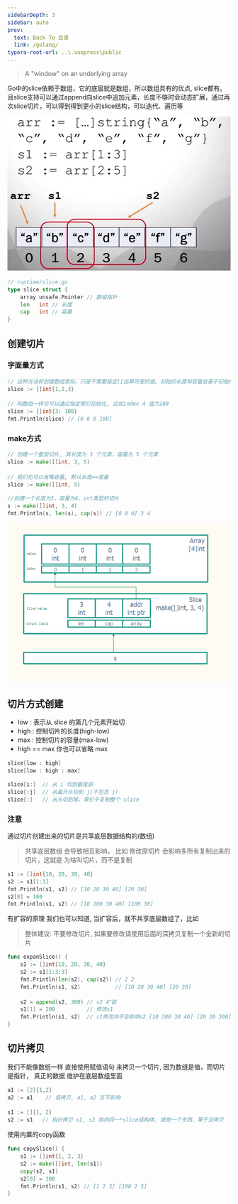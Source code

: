 ```yaml
---
sidebarDepth: 3
sidebar: auto
prev:
  text: Back To 目录
  link: /golang/
typora-root-url: ..\.vuepress\public
---
```




> A "window" on an underlying array

Go中的slice依赖于数组，它的底层就是数组，所以数组具有的优点, slice都有。 且slice支持可以通过append向slice中追加元素，长度不够时会动态扩展，通过再次slice切片，可以得到得到更小的slice结构，可以迭代、遍历等

![image-20230326154538507](/images/golang/image-20230326154538507.png)

```go
// runtime/slice.go
type slice struct {
    array unsafe.Pointer // 数组指针
    len   int // 长度 
    cap   int // 容量
}
```

## 创建切片

### 字面量方式

```go
// 这种方法和创建数组类似，只是不需要指定[]运算符里的值。初始的长度和容量会基于初始化时提供的元素的个数确定
slice := []int{1,2,3}

// 和数组一样也可以通过指定索引初始化, 比如index 4 值为100
slice := []int{3: 100}
fmt.Println(slice) // [0 0 0 100]
```



### make方式

```go
// 创建一个整型切片, 其长度为 3 个元素，容量为 5 个元素
slice := make([]int, 3, 5)

// 我们也可以省略容量, 默认长度==容量
slice := make([]int, 5)
```



```go
//创建一个长度为3，容量为4，int类型的切片
s := make([]int, 3, 4)
fmt.Println(s, len(s), cap(s)) // [0 0 0] 3 4
```

![slice_struct](/images/golang/slice_struct.png)

## 切片方式创建

- low : 表示从 slice 的第几个元素开始切
- high : 控制切片的长度(high-low)
- max : 控制切片的容量(max-low)
- high == max 你也可以省略 max

```go
slice[low : high]
slice[low : high : max]
```



```go
slice[i:]  // 从 i 切到最尾部
slice[:j]  // 从最开头切到 j(不包含 j)
slice[:]   // 从头切到尾，等价于复制整个 slice
```



### 注意

通过切片创建出来的切片是共享底层数据结构的(数组)

>  共享底层数组 会导致相互影响， 比如 修改原切片 会影响多所有复制出来的切片，这就是 为啥叫切片，而不是复制

```go
s1 := []int{10, 20, 30, 40}
s2 := s1[1:3]
fmt.Println(s1, s2) // [10 20 30 40] [20 30]
s2[0] = 100
fmt.Println(s1, s2) // [10 100 30 40] [100 30]
```

有扩容的原理 我们也可以知道, 当扩容后，就不共享底层数组了，比如

> 整体建议: 不要修改切片, 如果要修改请使用后面的深拷贝复制一个全新的切片

```go
func expanSlice() {
	s1 := []int{10, 20, 30, 40}
	s2 := s1[1:3:3]
	fmt.Println(len(s2), cap(s2)) // 2 2
	fmt.Println(s1, s2)           // [10 20 30 40] [20 30]

	s2 = append(s2, 300) // s2 扩容
	s1[1] = 200          // 修改s1
	fmt.Println(s1, s2)  // s1修改并不会影响s2 [10 200 30 40] [20 30 300]
}
```



## 切片拷贝

我们不能像数组一样 直接使用赋值语句 来拷贝一个切片, 因为数组是值，而切片是指针， 真正的数据 维护在底层数组里面

```go
a1 := [2]{1,2}
a2 := a1    // 值拷贝, a1, a2 互不影响

s1 := []{1, 2}
s2 := s1   // 指针拷贝 s1, s2 指向同一*slice结构体, 就是一个东西，等于没拷贝
```

使用内置的copy函数

```go
func copySlice() {
	s1 := []int{1, 2, 3}
	s2 := make([]int, len(s1))
	copy(s2, s1)
	s2[0] = 100
	fmt.Println(s1, s2) // [1 2 3] [100 2 3]
}
```

